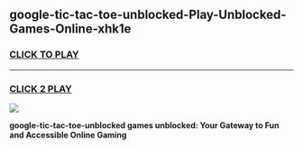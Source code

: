 
## google-tic-tac-toe-unblocked-Play-Unblocked-Games-Online-xhk1e
<h3>
<a href="https://premium76.site?title=google-tic-tac-toe-unblocked&ref=25A">CLICK TO PLAY</a></h3>
<hr>

<h3>
<a href="https://premium76.site?title=google-tic-tac-toe-unblocked&ref=25A">CLICK 2 PLAY</a>
  
</h3>

<a href="https://premium76.site?title=google-tic-tac-toe-unblocked&ref=25A"><img src="https://clearcache.store/games.png"></a>


**google-tic-tac-toe-unblocked games unblocked: Your Gateway to Fun and Accessible Online Gaming**
